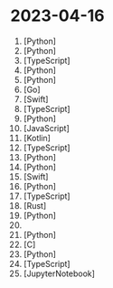 # 2023-04-16

1. [](https://github.comundefined "An experimental open-source attempt to make GPT-4 fully autonomous.") [Python]
2. [](https://github.comundefined "Code to accompany A Method for Animating Children's Drawings of the Human Figure") [Python]
3. [](https://github.comundefined "🤖 Assemble, configure, and deploy autonomous AI Agents in your browser.") [TypeScript]
4. [](https://github.comundefined "OpenAssistant is a chat-based assistant that understands tasks, can interact with third-party systems, and retrieve information dynamically to do so.") [Python]
5. [](https://github.comundefined "🐫 CAMEL: Communicative Agents for “Mind” Exploration of Large Scale Language Model Society") [Python]
6. [](https://github.comundefined "A truly Open Source MongoDB alternative") [Go]
7. [](https://github.comundefined "Whisper & GPT-based app for passing remote SWE interviews") [Swift]
8. [](https://github.comundefined "") [TypeScript]
9. [](https://github.comundefined "DeepSpeed is a deep learning optimization library that makes distributed training and inference easy, efficient, and effective.") [Python]
10. [](https://github.comundefined "A graphical user interface for AutoGPT") [JavaScript]
11. [](https://github.comundefined "Compose Multiplatform iOS+Android Application project template") [Kotlin]
12. [](https://github.comundefined "") [TypeScript]
13. [](https://github.comundefined "WebUI extension for ControlNet") [Python]
14. [](https://github.comundefined "Collection of Open Source Projects Related to GPT，GPT相关开源项目合集🚀、精选🔥🔥") [Python]
15. [](https://github.comundefined "An unofficial Google Nearby Share app for macOS") [Swift]
16. [](https://github.comundefined "🎨 Diagram as Code for prototyping cloud system architectures") [Python]
17. [](https://github.comundefined "") [TypeScript]
18. [](https://github.comundefined "A community fork of a language named after a plant fungus. All of the memory-safe features you love, now with 100% less bureaucracy!") [Rust]
19. [](https://github.comundefined "Reverse engineered ChatGPT API") [Python]
20. [](https://github.comundefined "Plugins for Auto-GPT") 
21. [](https://github.comundefined "❤️ The best icons for your personal dashboard.") [Python]
22. [](https://github.comundefined "Lean's LEDE source") [C]
23. [](https://github.comundefined "Reverse engineered API of Microsoft's Bing Chat AI") [Python]
24. [](https://github.comundefined "A lightweight, self-hosted memo hub. Open Source and Free forever.") [TypeScript]
25. [](https://github.comundefined "Examples and guides for using the OpenAI API") [JupyterNotebook]
